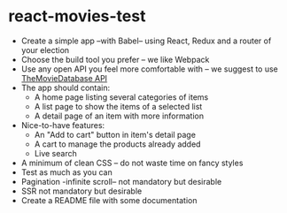 # react-movies-test

- Create a simple app –with Babel– using React, Redux and a router of your election
- Choose the build tool you prefer – we like Webpack
- Use any open API you feel more comfortable with – we suggest to use [TheMovieDatabase API](https://developers.themoviedb.org/3/getting-started/introduction)
- The app should contain:
  - A home page listing several categories of items
  - A list page to show the items of a selected list
  - A detail page of an item with more information
- Nice-to-have features:
  - An "Add to cart" button in item's detail page
  - A cart to manage the products already added
  - Live search
- A minimum of clean CSS – do not waste time on fancy styles
- Test as much as you can
- Pagination -infinite scroll– not mandatory but desirable
- SSR not mandatory but desirable
- Create a README file with some documentation
